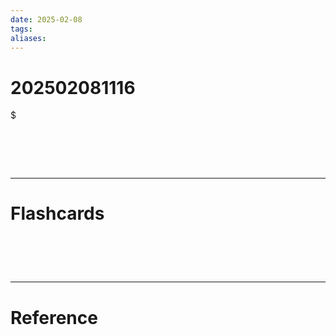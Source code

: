 ```yaml
---
date: 2025-02-08
tags: 
aliases:
---
```

# 202502081116
$
# ‌
---
# Flashcards


# ‌
---
# Reference
